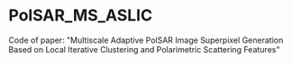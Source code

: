 # PolSAR_MS_ASLIC
Code of paper: "Multiscale Adaptive PolSAR Image Superpixel Generation Based on Local Iterative Clustering and Polarimetric Scattering Features" 

